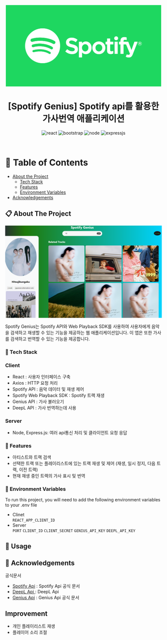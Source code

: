 <div align="center">

  <img src="./assets/spotify-logo.png" alt="logo" width="500" height="auto" />
  <h1>[Spotify Genius] Spotify api를 활용한 가사번역 애플리케이션</h1>
  
<!-- Badges -->
<p>
  <img src="https://img.shields.io/badge/React-20232A?style=for-the-badge&logo=react&logoColor=61DAFB" alt="react" />
  <img src="https://img.shields.io/badge/Bootstrap-563D7C?style=for-the-badge&logo=bootstrap&logoColor=white" alt="bootstrap" />
  <img src="https://img.shields.io/badge/Node.js-43853D?style=for-the-badge&logo=node.js&logoColor=white" alt="node" />
  <img src="https://img.shields.io/badge/Express.js-404D59?style=for-the-badge" alt="expressjs" />
</p>
   
</div>

<br />

<!-- Table of Contents -->

# :notebook_with_decorative_cover: Table of Contents

- [About the Project](#star2-about-the-project)
  - [Tech Stack](#space_invader-tech-stack)
  - [Features](#dart-features)
  - [Environment Variables](#key-environment-variables)
- [Acknowledgements](#gem-acknowledgements)

<!-- About the Project -->

## 📋 About The Project

<div align="center"> 
  <img src="./assets/image.png" alt="screenshot" />
</div>

  <p>
    Spotify Genius는 Spotify API와 Web Playback SDK를 사용하여 사용자에게 음악을 검색하고 재생할 수 있는 기능을 제공하는 웹 애플리케이션입니다. 이 앱은 또한 가사를 검색하고 번역할 수 있는 기능을 제공합니다.
  </p>

<!-- TechStack -->

### :space_invader: Tech Stack

<h3>Client</h3>
<ul>
  <li>React : 사용자 인터페이스 구축</li>
  <li>Axios : HTTP 요청 처리</li>
  <li>Spotify API : 음악 데이터 및 재생 제어</li>
  <li>Spotify Web Playback SDK : Spotify 트랙 재생</li>
  <li>Genius API : 가사 불러오기</li>
  <li>DeepL API : 가사 번역하는데 사용</li>
</ul>

<h3>Server</h3>
<ul>
  <li>Node, Express.js: 여러 api통신 처리 및 클라이언트 요청 응답</li>
</ul>

<!-- Features -->

### :dart: Features

- 아티스트와 트랙 검색
- 선택한 트랙 또는 플레이리스트에 있는 트랙 재생 및 제어 (재생, 일시 정지, 다음 트랙, 이전 트랙)
- 현재 재생 중인 트랙의 가사 표시 및 번역

<!-- Env Variables -->

### :key: Environment Variables

To run this project, you will need to add the following environment variables to your .env file

- Clinet <br>
  `REACT_APP_CLIENT_ID`
- Server <br>
  `PORT`
  `CLIENT_ID`
  `CLIENT_SECRET`
  `GENIUS_API_KEY`
  `DEEPL_API_KEY`

## :eyes: Usage

<!-- Acknowledgments -->

## :gem: Acknowledgements

공식문서

- [Spotify Api](https://developer.spotify.com/documentation/web-api) : Spotify Api 공식 문서
- [DeepL Api ](https://www.deepl.com/ko/pro-api/nl/pl/pro-api?utm_term=&utm_campaign=KO%7CPMAX%7CC%7CKorean&utm_source=google&utm_medium=paid&hsa_acc=1083354268&hsa_cam=20765813469&hsa_grp=&hsa_ad=&hsa_src=x&hsa_tgt=&hsa_kw=&hsa_mt=&hsa_net=adwords&hsa_ver=3&gad_source=1&gclid=CjwKCAjwreW2BhBhEiwAavLwfOwX4xfY-YatISqrWkm_hmOT_roV7hoNVLCdIVQ5Z_Ck2X7YPpsEgxoCNy4QAvD_BwE) : DeepL Api
- [Genius Api](https://genius.com/developers) : Genius Api 공식 문서

## Improvement

- 개인 플레이리스트 재생
- 플레이어 소리 조절
